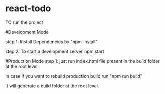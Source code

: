 # react-todo

TO run the project

#Development Mode

step 1: Install Dependencies by "npm install"

step 2: To start a development server npm start

#Production Mode
step 1: just run index.html file present in the build folder at the root level

In case if you want to rebuild production build run
"npm run build"

It will generate a build folder at the root level.


